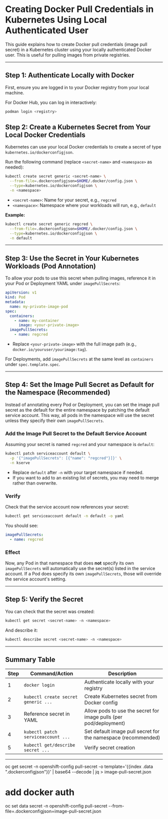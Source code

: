 # Creating Docker Pull Credentials in Kubernetes Using Local Authenticated User

This guide explains how to create Docker pull credentials (image pull secret) in a Kubernetes cluster using your locally authenticated Docker user. This is useful for pulling images from private registries.

---

## Step 1: Authenticate Locally with Docker

First, ensure you are logged in to your Docker registry from your local machine.

For Docker Hub, you can log in interactively:

```sh
podman login <registry>
```


## Step 2: Create a Kubernetes Secret from Your Local Docker Credentials

Kubernetes can use your local Docker credentials to create a secret of type `kubernetes.io/dockerconfigjson`.

Run the following command (replace `<secret-name>` and `<namespace>` as needed):

```sh
kubectl create secret generic <secret-name> \
  --from-file=.dockerconfigjson=$HOME/.docker/config.json \
  --type=kubernetes.io/dockerconfigjson \
  -n <namespace>
```

- `<secret-name>`: Name for your secret, e.g., `regcred`
- `<namespace>`: Namespace where your workloads will run, e.g., `default`

**Example:**

```sh
kubectl create secret generic regcred \
  --from-file=.dockerconfigjson=$HOME/.docker/config.json \
  --type=kubernetes.io/dockerconfigjson \
  -n default
```

---

## Step 3: Use the Secret in Your Kubernetes Workloads (Pod Annotation)

To allow your pods to use this secret when pulling images, reference it in your Pod or Deployment YAML under `imagePullSecrets`:

```yaml
apiVersion: v1
kind: Pod
metadata:
  name: my-private-image-pod
spec:
  containers:
    - name: my-container
      image: <your-private-image>
  imagePullSecrets:
    - name: regcred
```

- Replace `<your-private-image>` with the full image path (e.g., `docker.io/youruser/yourimage:tag`).

For Deployments, add `imagePullSecrets` at the same level as `containers` under `spec.template.spec`.

---

## Step 4: Set the Image Pull Secret as Default for the Namespace (Recommended)

Instead of annotating every Pod or Deployment, you can set the image pull secret as the default for the entire namespace by patching the default service account. This way, all pods in the namespace will use the secret unless they specify their own `imagePullSecrets`.

### Add the Image Pull Secret to the Default Service Account

Assuming your secret is named `regcred` and your namespace is `default`:

```sh
kubectl patch serviceaccount default \
  -p '{"imagePullSecrets": [{"name": "regcred"}]}' \
  -n kserve
```

- Replace `default` after `-n` with your target namespace if needed.
- If you want to add to an existing list of secrets, you may need to merge rather than overwrite.

### Verify

Check that the service account now references your secret:

```sh
kubectl get serviceaccount default -n default -o yaml
```

You should see:

```yaml
imagePullSecrets:
  - name: regcred
```

### Effect

Now, any Pod in that namespace that does **not** specify its own `imagePullSecrets` will automatically use the secret(s) listed in the service account. If a Pod does specify its own `imagePullSecrets`, those will override the service account's setting.

---

## Step 5: Verify the Secret

You can check that the secret was created:

```sh
kubectl get secret <secret-name> -n <namespace>
```

And describe it:

```sh
kubectl describe secret <secret-name> -n <namespace>
```

---

## Summary Table

| Step | Command/Action | Description |
|------|----------------|-------------|
| 1    | `docker login` | Authenticate locally with your registry |
| 2    | `kubectl create secret generic ...` | Create Kubernetes secret from Docker config |
| 3    | Reference secret in YAML | Allow pods to use the secret for image pulls (per pod/deployment) |
| 4    | `kubectl patch serviceaccount ...` | Set default image pull secret for the namespace (recommended) |
| 5    | `kubectl get/describe secret ...` | Verify secret creation |

---


oc get secret -n openshift-config pull-secret -o template='{{index .data ".dockerconfigjson"}}' | base64 --decode | jq > image-pull-secret.json
# add docker auth 
oc set data secret -n openshift-config pull-secret --from-file=.dockerconfigjson=image-pull-secret.json